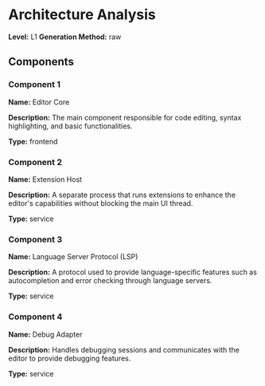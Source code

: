 # Architecture Analysis

**Level:** L1
**Generation Method:** raw

## Components

### Component 1

**Name:** Editor Core

**Description:** The main component responsible for code editing, syntax highlighting, and basic functionalities.

**Type:** frontend

### Component 2

**Name:** Extension Host

**Description:** A separate process that runs extensions to enhance the editor's capabilities without blocking the main UI thread.

**Type:** service

### Component 3

**Name:** Language Server Protocol (LSP)

**Description:** A protocol used to provide language-specific features such as autocompletion and error checking through language servers.

**Type:** service

### Component 4

**Name:** Debug Adapter

**Description:** Handles debugging sessions and communicates with the editor to provide debugging features.

**Type:** service

